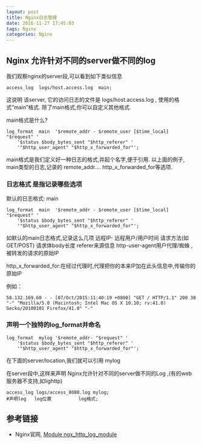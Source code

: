 ```yaml
---
layout: post
title: Nginx日志管理
date: 2016-11-27 17:45:03
tags: Nginx
categories: Nginx
---
```


## Nginx 允许针对不同的server做不同的log
 
我们观察nginx的server段,可以看到如下类似信息

```shell
access_log  logs/host.access.log  main;
```

这说明 该server, 它的访问日志的文件是  logs/host.access.log ,
使用的格式”main”格式.
除了main格式,你可以自定义其他格式.
 
main格式是什么?

```shell
log_format  main  '$remote_addr - $remote_user [$time_local] "$request" '
    '$status $body_bytes_sent "$http_referer" '
    '"$http_user_agent" "$http_x_forwarded_for"';
```


main格式是我们定义好一种日志的格式,并起个名字,便于引用.
以上面的例子, main类型的日志,记录的 remote_addr.... http_x_forwarded_for等选项.
 
 
### 日志格式 是指记录哪些选项
默认的日志格式: main

```shell
log_format  main  '$remote_addr - $remote_user [$time_local] "$request" '
    '$status $body_bytes_sent "$http_referer" '
	'"$http_user_agent" "$http_x_forwarded_for"';
```

如默认的main日志格式,记录这么几项
远程IP- 远程用户/用户时间 请求方法(如GET/POST) 请求体body长度 referer来源信息
http-user-agent用户代理/蜘蛛 ,被转发的请求的原始IP
 
http_x_forwarded_for:在经过代理时,代理把你的本来IP加在此头信息中,传输你的原始IP

例如：

```shell
58.132.169.60 - - [07/Oct/2015:11:40:19 +0800] "GET / HTTP/1.1" 200 30 "-" "Mozilla/5.0 (Macintosh; Intel Mac OS X 10.10; rv:41.0) Gecko/20100101 Firefox/41.0" "-"
```

### 声明一个独特的log_format并命名

```shell
log_format  mylog '$remote_addr- "$request" '
 	'$status $body_bytes_sent "$http_referer" '
    '"$http_user_agent" "$http_x_forwarded_for"';
```

在下面的server/location,我们就可以引用 mylog
 
在server段中,这样来声明
Nginx允许针对不同的server做不同的Log ,(有的web服务器不支持,如lighttp)

```shell
access_log logs/access_8080.log mylog;  
#声明log   log位置          log格式;
```

## 参考链接

- Nginx官网, [Module ngx_http_log_module](http://nginx.org/en/docs/http/ngx_http_log_module.html)
